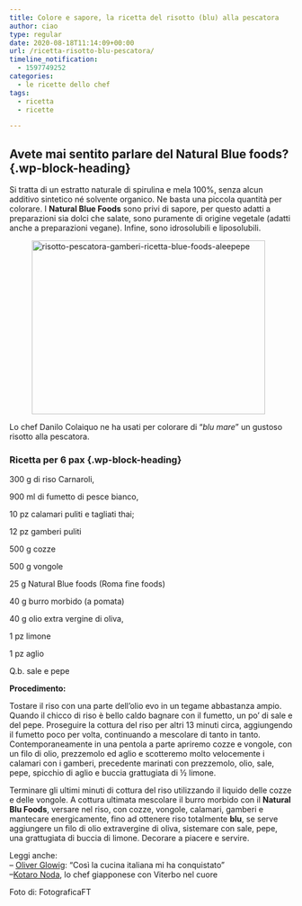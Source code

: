 ```yaml
---
title: Colore e sapore, la ricetta del risotto (blu) alla pescatora
author: ciao
type: regular
date: 2020-08-18T11:14:09+00:00
url: /ricetta-risotto-blu-pescatora/
timeline_notification:
  - 1597749252
categories:
  - le ricette dello chef
tags:
  - ricetta
  - ricette

---
```

## Avete mai sentito parlare del **Natural Blue foods**?  {.wp-block-heading}

Si tratta di un estratto naturale di spirulina e mela 100%, senza alcun additivo sintetico né solvente organico. Ne basta una piccola quantità per colorare. I **Natural Blue Foods** sono privi di sapore, per questo adatti a preparazioni sia dolci che salate, sono puramente di origine vegetale (adatti anche a preparazioni vegane). Infine, sono idrosolubili e liposolubili.<figure class="wp-block-image size-large is-resized">

<img loading="lazy" decoding="async" src="images/wp-content/uploads/2020/08/img-20200818-wa0005__01.jpg?w=1024" alt="risotto-pescatora-gamberi-ricetta-blue-foods-aleepepe" class="wp-image-1578" width="415" height="309" /> </figure> 

Lo chef Danilo Colaiquo ne ha usati per colorare di &#8220;_blu mare_&#8221; un gustoso risotto alla pescatora. 

### **Ricetta per 6 pax** {.wp-block-heading}

300 g di riso Carnaroli,&nbsp;

900 ml di fumetto di pesce bianco,

10 pz calamari puliti e tagliati thai;

12 pz gamberi puliti

500 g cozze

500 g vongole

25 g Natural Blue foods (Roma fine foods)

40 g burro morbido (a pomata)

40 g olio extra vergine di oliva,&nbsp;

1 pz limone&nbsp;

1 pz aglio

Q.b. sale e pepe

**Procedimento:**

Tostare il riso con una parte dell’olio evo in un tegame abbastanza ampio. Quando il chicco di riso è bello caldo bagnare con il fumetto, un po&#8217; di sale e del pepe. Proseguire la cottura del riso per altri 13 minuti circa, aggiungendo il fumetto poco per volta, continuando a mescolare di tanto in tanto. Contemporaneamente in una pentola a parte apriremo cozze e vongole, con un filo di olio, prezzemolo ed aglio e scotteremo molto velocemente i calamari con i gamberi, precedente marinati con prezzemolo, olio, sale, pepe, spicchio di aglio e buccia grattugiata di ½ limone.

Terminare gli ultimi minuti di cottura del riso utilizzando il liquido delle cozze e delle vongole. A cottura ultimata mescolare il burro morbido con il **Natural Blu Foods**, versare nel riso, con cozze, vongole, calamari, gamberi e mantecare energicamente, fino ad ottenere riso totalmente **blu**, se serve aggiungere un filo di olio extravergine di oliva, sistemare con sale, pepe, una grattugiata di buccia di limone. Decorare a piacere e servire.

Leggi anche:  
&#8211; <a rel="noreferrer noopener" href="https://aleepepe.com/2020/08/10/intervista-oliver-glowig-barrique/" target="_blank">Oliver Glowig</a>: &#8220;Così la cucina italiana mi ha conquistato&#8221;  
&#8211;<a rel="noreferrer noopener" href="https://aleepepe.com/2020/07/20/kotaro-noda-intervista/" target="_blank">Kotaro Noda</a>, lo chef giapponese con Viterbo nel cuore 

Foto di: FotograficaFT